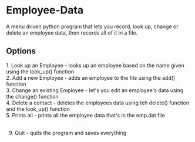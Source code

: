 # Employee-Data
A menu driven python program that lets you record, look up, change or delete an employee data, then records all of it in a file.

<h2>Options</h2>
1. Look up an Employee - looks up an employee based on the name given using the look_up() function<br>
2. Add a new Employee - adds an employee to the file using the add() function<br>
3. Change an existing Employee - let's you edit an employee's data using the change() function<br>
4. Delete a contact - deletes the employees data using teh delete() funciton and the look_up() function<br>
5. Prints all - prints all the employee data that's in the emp.dat file <br><br>

9. Quit - quits the program and saves everything
